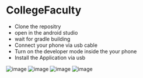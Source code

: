 # CollegeFaculty
- Clone the repositry
- open in the android studio
- wait for gradle building
- Connect your phone via usb cable
- Turn on the developer mode inside the your phone
- Install the Application via usb

![image](https://user-images.githubusercontent.com/60881390/204271587-e432ee74-2d99-4b6b-8c5f-d44fe2708cc7.png)
![image](https://user-images.githubusercontent.com/60881390/204271616-e9edda87-3427-41fe-959b-e025246e4e98.png)
![image](https://user-images.githubusercontent.com/60881390/204271649-a2b59407-c677-495f-8a56-7f30beb8acb8.png)
![image](https://user-images.githubusercontent.com/60881390/204273157-030421c6-40f2-4b3c-9b23-e2b56a0b7d98.png)

